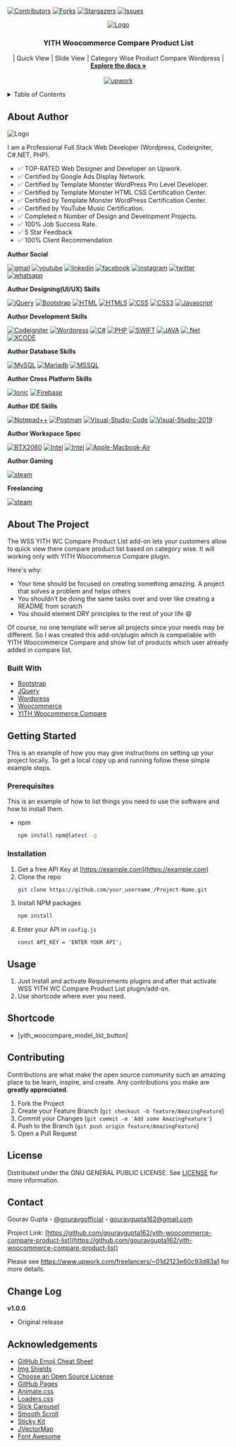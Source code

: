 [![Contributors][contributors-shield]][contributors-url]
[![Forks][forks-shield]][forks-url]
[![Stargazers][stars-shield]][stars-url]
[![Issues][issues-shield]][issues-url]


<!-- PROJECT LOGO -->
<p align="center">
  <a href="#yith-woocommerce-compare-product-list">
    <img src="https://yt3.ggpht.com/ytc/AAUvwng0-Yw2Z6hbdmoF2b8OBJU7pctnS0zOIwy7mdXV5g=s88-c-k-c0x00ffffff-no-rj" alt="Logo"  >
  </a>

  <h3 align="center">YITH Woocommerce Compare Product List</h3>

  <p align="center">
    | Quick View | Slide View | Category Wise Product Compare Wordpress |
    <br />
    <a href="#yith-woocommerce-compare-product-list"><strong>Explore the docs »</strong></a>
    <br />
    <br />
	<a target="_blank" href="https://www.upwork.com/freelancers/~01d2123e60c93d83a1"><img alt="upwork" src="https://img.shields.io/badge/Upwork-14a800?style=for-the-badge&logo=upwork&logoColor=ffffff"/></a>
  </p>
</p>



<!-- TABLE OF CONTENTS -->
<details close>
  <summary>Table of Contents</summary>
  <ol>
	<li><a href="#about-author">About Author</a></li>
    <li>
      <a href="#about-the-project">About The Project</a>
      <ul>
        <li><a href="#built-with">Built With</a></li>
      </ul>
    </li>
    <li>
      <a href="#getting-started">Getting Started</a>
      <ul>
        <li><a href="#prerequisites">Prerequisites</a></li>
        <li><a href="#installation">Installation</a></li>
      </ul>
    </li>
    <li>
	  <a href="#usage">Usage</a>
	  <ul>
		<li><a href="#shortcode">Shortcode</a></li>
	  </ul>
	</li>
    <li><a href="#contributing">Contributing</a></li>
    <li><a href="#license">License</a></li>
    <li><a href="#contact">Contact</a></li>
    <li><a href="#change-log">Change Log</a></li>
    <li><a href="#acknowledgements">Acknowledgements</a></li>
  </ol>
</details>

## About Author

<img src="https://yt3.ggpht.com/91LjTiVj6NqgXKnfJhL3RZZdIJBtvG1yF-3pQbREayumRy41IT-P_3j-rmCqKMh0JgxG7sZKcBw=w2120-fcrop64=1,00005a57ffffa5a8-k-c0xffffffff-no-nd-rj" alt="Logo"  >

<p>
I am a Professional Full Stack Web Developer (Wordpress, Codeigniter, C#.NET, PHP).

- ✅ TOP-RATED Web Designer and Developer on Upwork.
- ✅ Certified by Google Ads Display Network.
- ✅ Certified by Template Monster WordPress Pro Level Developer.
- ✅ Certified by Template Monster HTML CSS Certification Center.
- ✅ Certified by Template Monster WordPress Certification Center.
- ✅ Certified by YouTube Music Certification.
- ✅ Completed n Number of Design and Development Projects.
- ✅ 100% Job Success Rate.
- ✅ 5 Star Feedback
- ✅ 100% Client Recommendation
</p>
 
 
**Author Social**

<a target="_blank" href="mailto:gouravgupta162@gmail.com"><img alt="gmail" src="https://img.shields.io/badge/Gmail-D14836?style=for-the-badge&logo=gmail&logoColor=white"/></a>
<a target="_blank" href="https://www.youtube.com/c/GouravGuptaOfficial"><img alt="youtube" src="https://img.shields.io/badge/YouTube-FF0000?style=for-the-badge&logo=youtube&logoColor=white"/></a>
<a target="_blank" href="https://www.linkedin.com/in/gouravgupta162/"><img alt="linkedin" src="https://img.shields.io/badge/LinkedIn-0077B5?style=for-the-badge&logo=linkedin&logoColor=white"/></a>
<a target="_blank" href="https://www.facebook.com/gouravgupta162/"><img alt="facebook" src="https://img.shields.io/badge/Facebook-1877F2?style=for-the-badge&logo=facebook&logoColor=white"/></a>
<a target="_blank" href="https://www.instagram.com/gouravguptaofficial/"><img alt="instagram" src="https://img.shields.io/badge/Instagram-E4405F?style=for-the-badge&logo=instagram&logoColor=white"/></a>
<a target="_blank" href="https://twitter.com/gouravgofficial"><img alt="twitter" src="https://img.shields.io/badge/Twitter-1DA1F2?style=for-the-badge&logo=twitter&logoColor=white"/></a>
<a target="_blank" href="https://wa.me/919466409660?text=YITH-Woocommerce-Compare-Product-List-Add-on%20Hello%20Gourav"><img alt="whatsapp" src="https://img.shields.io/badge/WhatsApp-25D366?style=for-the-badge&logo=whatsapp&logoColor=white"/></a>

**Author Designing(UI/UX) Skills**

<a href="#"><img alt="jQuery" src="https://img.shields.io/badge/jQuery-0769AD?style=for-the-badge&logo=jquery&logoColor=white"/></a>
<a href="#"><img alt="Bootstrap" src="https://img.shields.io/badge/Bootstrap-563D7C?style=for-the-badge&logo=bootstrap&logoColor=white"/></a>
<a href="#"><img alt="HTML" src="https://img.shields.io/badge/HTML-239120?style=for-the-badge&logo=html5&logoColor=white"/></a>
<a href="#"><img alt="HTML5" src="https://img.shields.io/badge/HTML5-E34F26?style=for-the-badge&logo=html5&logoColor=white"/></a>
<a href="#"><img alt="CSS" src="https://img.shields.io/badge/CSS-239120?&style=for-the-badge&logo=css3&logoColor=white"/></a>
<a href="#"><img alt="CSS3" src="https://img.shields.io/badge/CSS3-1572B6?style=for-the-badge&logo=css3&logoColor=white"/></a>
<a href="#"><img alt="Javascript" src="https://img.shields.io/badge/JavaScript-323330?style=for-the-badge&logo=javascript&logoColor=F7DF1E"/></a>


**Author Development Skills**

<a href="#"><img alt="Codeigniter" src="https://img.shields.io/badge/Codeigniter-EF4223?style=for-the-badge&logo=codeigniter&logoColor=white"/></a>
<a href="#"><img alt="Wordpress" src="https://img.shields.io/badge/Wordpress-21759B?style=for-the-badge&logo=wordpress&logoColor=white"/></a>
<a href="#"><img alt="C#" src="https://img.shields.io/badge/C%23-239120?style=for-the-badge&logo=c-sharp&logoColor=white"/></a>
<a href="#"><img alt="PHP" src="https://img.shields.io/badge/PHP-777BB4?style=for-the-badge&logo=php&logoColor=white"/></a>
<a href="#"><img alt="SWIFT" src="https://img.shields.io/badge/Swift-FA7343?style=for-the-badge&logo=swift&logoColor=white"/></a>
<a href="#"><img alt="JAVA" src="https://img.shields.io/badge/Java-ED8B00?style=for-the-badge&logo=java&logoColor=white"/></a>
<a href="#"><img alt=".Net" src="https://img.shields.io/badge/.NET-5C2D91?style=for-the-badge&logo=dot-net&logoColor=white"/></a>
<a href="#"><img alt="XCODE" src="https://img.shields.io/badge/Xcode-007ACC?style=flat-square&logo=Xcode&logoColor=white"/></a>

**Author Database Skills**

<a href="#"><img alt="MySQL" src="https://img.shields.io/badge/MySQL-00000F?style=for-the-badge&logo=mysql&logoColor=white"/></a>
<a href="#"><img alt="Mariadb" src="https://img.shields.io/badge/MariaDB-003545?style=for-the-badge&logo=mariadb&logoColor=white"/></a>
<a href="#"><img alt="MSSQL" src="https://img.shields.io/badge/Microsoft%20SQL%20Sever-CC2927?style=for-the-badge&logo=microsoft%20sql%20server&logoColor=white"/></a>

**Author Cross Platform Skills**

<a href="#"><img alt="Ionic" src="https://img.shields.io/badge/Ionic-3880FF?style=for-the-badge&logo=ionic&logoColor=white"/></a>
<a href="#"><img alt="Firebase" src="https://img.shields.io/badge/firebase-ffca28?style=for-the-badge&logo=firebase&logoColor=black"/></a>

**Author IDE Skills**

<a href="#"><img alt="Notepad++" src="https://img.shields.io/badge/Notepad++-1ED760?style=for-the-badge&logo=Postman&logoColor=white"/></a>
<a href="#"><img alt="Postman" src="https://img.shields.io/badge/Postman-FF6C37?style=for-the-badge&logo=Postman&logoColor=white"/></a>
<a href="#"><img alt="Visual-Studio-Code" src="https://img.shields.io/badge/Visual_Studio_Code-0078D4?style=for-the-badge&logo=visual%20studio%20code&logoColor=white"/></a>
<a href="#"><img alt="Visual-Studio-2019" src="https://img.shields.io/badge/Visual_Studio_2019-5C2D91?style=for-the-badge&logo=visual%20studio&logoColor=white"/></a>

**Author Workspace Spec**

<a href="#"><img alt="RTX2060" src="https://img.shields.io/badge/NVIDIA-RTX2060-76B900?style=for-the-badge&logo=nvidia&logoColor=white"/></a>
<a href="#"><img alt="Intel" src="https://img.shields.io/badge/Intel-Core_i5_9th-0071C5?style=for-the-badge&logo=intel&logoColor=white"/></a>
<a href="#"><img alt="Intel" src="https://img.shields.io/badge/Intel-Core_i5_8th-0071C5?style=for-the-badge&logo=intel&logoColor=white"/></a>
<a href="#"><img alt="Apple-Macbook-Air" src="https://img.shields.io/badge/Apple-MacBook_Air_2018-999999?style=for-the-badge&logo=apple&logoColor=white"/></a>

**Author Gaming**

<a target="_blank" href="https://steamcommunity.com/profiles/76561198853943473/"><img alt="steam" src="https://img.shields.io/badge/Steam-000000?style=for-the-badge&logo=steam&logoColor=white"/></a>

**Freelancing**

<a target="_blank" href="https://www.upwork.com/freelancers/~01d2123e60c93d83a1"><img alt="steam" src="https://img.shields.io/badge/Upwork-14a800?style=for-the-badge&logo=upwork&logoColor=ffffff"/></a>

<!-- ABOUT THE PROJECT -->
## About The Project

<!--[![Product Name Screen Shot][product-screenshot]](https://example.com)-->

The WSS YITH WC Compare Product List add-on lets your customers allow to quick view there compare product list based on category wise. It will working only with YITH Woocommerce Compare plugin.

Here's why:
* Your time should be focused on creating something amazing. A project that solves a problem and helps others
* You shouldn't be doing the same tasks over and over like creating a README from scratch
* You should element DRY principles to the rest of your life :smile:

Of course, no one template will serve all projects since your needs may be different. So I was created this add-on/plugin which is compatiable with YITH Woocommerce Compare and show list of products which user already added in compare list.


### Built With

* [Bootstrap](https://getbootstrap.com)
* [JQuery](https://jquery.com)
* [Wordpress](https://wordpress.com/)
* [Woocommerce](https://woocommerce.com/)
* [YITH Woocommerce Compare](https://wordpress.org/plugins/yith-woocommerce-compare/)



<!-- GETTING STARTED -->
## Getting Started

This is an example of how you may give instructions on setting up your project locally.
To get a local copy up and running follow these simple example steps.

### Prerequisites

This is an example of how to list things you need to use the software and how to install them.
* npm
  ```sh
  npm install npm@latest -g
  ```

### Installation

1. Get a free API Key at [https://example.com](https://example.com)
2. Clone the repo
   ```sh
   git clone https://github.com/your_username_/Project-Name.git
   ```
3. Install NPM packages
   ```sh
   npm install
   ```
4. Enter your API in `config.js`
   ```JS
   const API_KEY = 'ENTER YOUR API';
   ```



<!-- USAGE EXAMPLES -->
## Usage

1. Just Install and activate Requirements plugins and after that activate WSS YITH WC Compare Product List plugin/add-on.
2. Use shortcode where ever you need.
 
## Shortcode 

- [yith_woocompare_model_list_button]

 
<!-- CONTRIBUTING -->
## Contributing

Contributions are what make the open source community such an amazing place to be learn, inspire, and create. Any contributions you make are **greatly appreciated**.

1. Fork the Project
2. Create your Feature Branch (`git checkout -b feature/AmazingFeature`)
3. Commit your Changes (`git commit -m 'Add some AmazingFeature'`)
4. Push to the Branch (`git push origin feature/AmazingFeature`)
5. Open a Pull Request


<!-- LICENSE -->
## License 
					   
Distributed under the GNU GENERAL PUBLIC LICENSE. See [LICENSE](http://www.gnu.org/licenses/gpl-3.0.html) for more information.
 

<!-- CONTACT -->
## Contact

Gourav Gupta - [@gouravgofficial](https://twitter.com/gouravgofficial) - gouravgupta162@gmail.com

Project Link: [https://github.com/gouravgupta162/yith-woocommerce-compare-product-list](https://github.com/gouravgupta162/yith-woocommerce-compare-product-list)

Please see https://www.upwork.com/freelancers/~01d2123e60c93d83a1 for more details.


## Change Log

**v1.0.0**

- Original release



<!-- ACKNOWLEDGEMENTS -->
## Acknowledgements
* [GitHub Emoji Cheat Sheet](https://www.webpagefx.com/tools/emoji-cheat-sheet)
* [Img Shields](https://shields.io)
* [Choose an Open Source License](https://choosealicense.com)
* [GitHub Pages](https://pages.github.com)
* [Animate.css](https://daneden.github.io/animate.css)
* [Loaders.css](https://connoratherton.com/loaders)
* [Slick Carousel](https://kenwheeler.github.io/slick)
* [Smooth Scroll](https://github.com/cferdinandi/smooth-scroll)
* [Sticky Kit](http://leafo.net/sticky-kit)
* [JVectorMap](http://jvectormap.com)
* [Font Awesome](https://fontawesome.com)


<!-- MARKDOWN LINKS & IMAGES -->
<!-- https://www.markdownguide.org/basic-syntax/#reference-style-links -->
[contributors-shield]: https://img.shields.io/github/contributors/gouravgupta162/yith-woocommerce-compare-product-list.svg?style=for-the-badge
[contributors-url]: https://github.com/gouravgupta162/yith-woocommerce-compare-product-list/graphs/contributors
[forks-shield]: https://img.shields.io/github/forks/gouravgupta162/yith-woocommerce-compare-product-list.svg?style=for-the-badge
[forks-url]: https://github.com/gouravgupta162/yith-woocommerce-compare-product-list/network/members
[stars-shield]: https://img.shields.io/github/stars/gouravgupta162/yith-woocommerce-compare-product-list.svg?style=for-the-badge
[stars-url]: https://github.com/gouravgupta162/yith-woocommerce-compare-product-list/stargazers
[issues-shield]: https://img.shields.io/github/issues/gouravgupta162/yith-woocommerce-compare-product-list.svg?style=for-the-badge
[issues-url]: https://github.com/gouravgupta162/yith-woocommerce-compare-product-list/issues
[license-shield]: https://img.shields.io/github/license/gouravgupta162/yith-woocommerce-compare-product-list.svg?style=for-the-badge
[license-url]: https://github.com/gouravgupta162/yith-woocommerce-compare-product-list/blob/master/LICENSE.txt
<!--[linkedin-shield]: https://img.shields.io/badge/-LinkedIn-black.svg?style=for-the-badge&logo=linkedin&colorB=555
[linkedin-url]: https://www.linkedin.com/in/gouravgupta162/ 
[product-screenshot]: images/screenshot.png-->